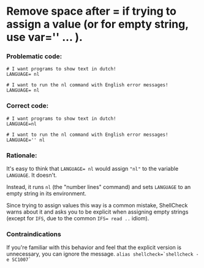 # Remove space after = if trying to assign a value (or for empty string, use var='' ... ).

### Problematic code:

    # I want programs to show text in dutch!
    LANGUAGE= nl

    # I want to run the nl command with English error messages!
    LANGUAGE= nl

### Correct code:

    # I want programs to show text in dutch!
    LANGUAGE=nl

    # I want to run the nl command with English error messages!
    LANGUAGE='' nl

### Rationale:

It's easy to think that `LANGUAGE= nl` would assign `"nl"` to the variable `LANGUAGE`. It doesn't.

Instead, it runs `nl` (the "number lines" command) and sets `LANGUAGE` to an empty string in its environment.

Since trying to assign values this way is a common mistake, ShellCheck warns about it and asks you to be explicit when assigning empty strings (except for `IFS`, due to the common `IFS= read ..` idiom). 

### Contraindications
If you're familiar with this behavior and feel that the explicit version is unnecessary, you can ignore the message. ``alias shellcheck=`shellcheck -e SC1007` ``